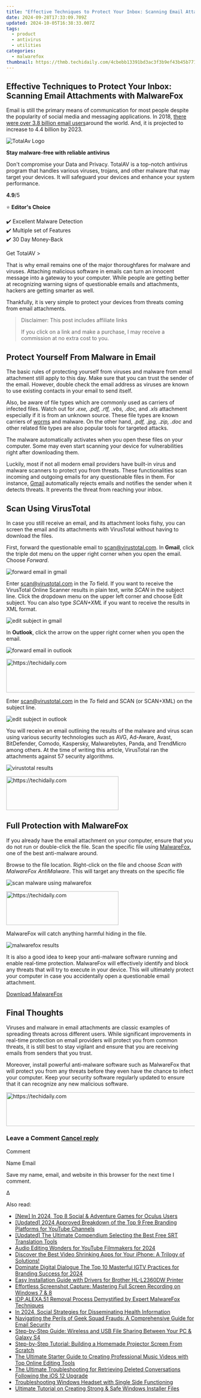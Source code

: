 ```yaml
---
title: "Effective Techniques to Protect Your Inbox: Scanning Email Attachments with MalwareFox"
date: 2024-09-28T17:33:09.709Z
updated: 2024-10-05T16:38:33.007Z
tags:
  - product
  - antivirus
  - utilities
categories:
  - malwarefox
thumbnail: https://thmb.techidaily.com/4cbebb13391bd3ac3f3b9ef43b45b771ba69f0146a8bbd42e4f0e8dd5abd0510.jpg
---
```


## Effective Techniques to Protect Your Inbox: Scanning Email Attachments with MalwareFox

Email is still the primary means of communication for most people despite the popularity of social media and messaging applications. In 2018, [there were over 3.8 billion email users](https://www.statista.com/statistics/255080/number-of-e-mail-users-worldwide/)around the world. And, it is projected to increase to 4.4 billion by 2023.

![TotalAv Logo](https://www.malwarefox.com/wp-content/uploads/2024/02/totalav-svg.webp "totalav-svg")

**Stay malware-free with reliable antivirus**

Don't compromise your Data and Privacy. TotalAV is a top-notch antivirus program that handles various viruses, trojans, and other malware that may target your devices. It will safeguard your devices and enhance your system performance.

**4.9**/5

⭐ **Editor's Choice**

✔️ Excellent Malware Detection  
✔️ Multiple set of Features  
✔️ 30 Day Money-Back

[](https://tools.techidaily.com/malwarefox/products/) Get TotalAV > 

That is why email remains one of the major thoroughfares for malware and viruses. Attaching malicious software in emails can turn an innocent message into a gateway to your computer. While people are getting better at recognizing warning signs of questionable emails and attachments, hackers are getting smarter as well.

Thankfully, it is very simple to protect your devices from threats coming from email attachments.

>  Disclaimer: This post includes affiliate links
>
>  If you click on a link and make a purchase, I may receive a commission at no extra cost to you.
>

## **Protect Yourself From Malware in Email**

The basic rules of protecting yourself from viruses and malware from email attachment still apply to this day. Make sure that you can trust the sender of the email. However, double check the email address as viruses are known to use existing contacts in your email to send itself.

Also, be aware of file types which are commonly used as carriers of infected files. Watch out for _.exe, .pdf, .rtf, .vbs, .doc,_ and _.xls_ attachment especially if it is from an unknown source. These file types are known carriers of [worms](https://tools.techidaily.com/malwarefox/products/) and malware. On the other hand, _.pdf, .jpg, .zip, .doc_ and other related file types are also popular tools for targeted attacks. 

The malware automatically activates when you open these files on your computer. Some may even start scanning your device for vulnerabilities right after downloading them.

Luckily, most if not all modern email providers have built-in virus and malware scanners to protect you from threats. These functionalities scan incoming and outgoing emails for any questionable files in them. For instance, [Gmail](https://support.google.com/mail/answer/25760?hl=en) automatically rejects emails and notifies the sender when it detects threats. It prevents the threat from reaching your inbox.

## **Scan Using VirusTotal**

In case you still receive an email, and its attachment looks fishy, you can screen the email and its attachments with VirusTotal without having to download the files.

First, forward the questionable email to [scan@virustotal.com](https://tools.techidaily.com/malwarefox/products/). In **Gmail**, click the triple dot menu on the upper right corner when you open the email. Choose _Forward_.

![forward email in gmail](https://www.malwarefox.com/wp-content/uploads/2019/04/1-1.png)

Enter [scan@virustotal.com](https://tools.techidaily.com/malwarefox/products/) in the _To_ field. If you want to receive the VirusTotal Online Scanner results in plain text, write _SCAN_ in the subject line. Click the dropdown menu on the upper left corner and choose Edit subject. You can also type _SCAN+XML_ if you want to receive the results in XML format.

![edit subject in gmail](https://www.malwarefox.com/wp-content/uploads/2019/04/2.png)

In **Outlook**, click the arrow on the upper right corner when you open the email.

![forward email in outlook](https://www.malwarefox.com/wp-content/uploads/2019/04/4.png)

<!-- affiliate ads begin -->
<a href="https://aligracehair.sjv.io/c/5597632/1925549/19272" target="_top" id="1925549">
  <img src="//a.impactradius-go.com/display-ad/19272-1925549" border="0" alt="https://techidaily.com" width="728" height="90"/>
</a>
<img height="0" width="0" src="https://aligracehair.sjv.io/i/5597632/1925549/19272" style="position:absolute;visibility:hidden;" border="0" />
<!-- affiliate ads end -->

Enter [scan@virustotal.com](https://tools.techidaily.com/malwarefox/products/) in the _To_ field and SCAN (or SCAN+XML) on the subject line.

![edit subject in outlook](https://www.malwarefox.com/wp-content/uploads/2019/04/5.png)

You will receive an email outlining the results of the malware and virus scan using various security technologies such as AVG, Ad-Aware, Avast, BitDefender, Comodo, Kaspersky, Malwarebytes, Panda, and TrendMicro among others. At the time of writing this article, VirusTotal ran the attachments against 57 security algorithms.

![virustotal results](https://www.malwarefox.com/wp-content/uploads/2019/04/3.png)

<!-- affiliate ads begin -->
<a href="https://laganoo.pxf.io/c/5597632/1521325/16446" target="_top" id="1521325">
  <img src="//a.impactradius-go.com/display-ad/16446-1521325" border="0" alt="https://techidaily.com" width="300" height="90"/>
</a>
<img height="0" width="0" src="https://laganoo.pxf.io/i/5597632/1521325/16446" style="position:absolute;visibility:hidden;" border="0" />
<!-- affiliate ads end -->

## **Full Protection with MalwareFox**

If you already have the email attachment on your computer, ensure that you do not run or double-click the file. Scan the specific file using [MalwareFox](https://tools.techidaily.com/malwarefox/products/), one of the best anti-malware around.

Browse to the file location. Right-click on the file and choose _Scan with MalwareFox AntiMalware_. This will target any threats on the specific file

![scan malware using malwarefox](https://www.malwarefox.com/wp-content/uploads/2019/04/6.png)

<!-- affiliate ads begin -->
<a href="https://laganoo.pxf.io/c/5597632/1484940/16446" target="_top" id="1484940">
  <img src="//a.impactradius-go.com/display-ad/16446-1484940" border="0" alt="https://techidaily.com" width="300" height="90"/>
</a>
<img height="0" width="0" src="https://laganoo.pxf.io/i/5597632/1484940/16446" style="position:absolute;visibility:hidden;" border="0" />
<!-- affiliate ads end -->

MalwareFox will catch anything harmful hiding in the file.

![malwarefox results](https://www.malwarefox.com/wp-content/uploads/2019/04/7.png)

It is also a good idea to keep your anti-malware software running and enable real-time protection. MalwareFox will effectively identify and block any threats that will try to execute in your device. This will ultimately protect your computer in case you accidentally open a questionable email attachment.

[Download MalwareFox](https://tools.techidaily.com/malwarefox/products/)

## **Final Thoughts**

Viruses and malware in email attachments are classic examples of spreading threats across different users. While significant improvements in real-time protection on email providers will protect you from common threats, it is still best to stay vigilant and ensure that you are receiving emails from senders that you trust.

Moreover, install powerful anti-malware software such as MalwareFox that will protect you from any threats before they even have the chance to infect your computer. Keep your security software regularly updated to ensure that it can recognize any new malicious software.

<!-- affiliate ads begin -->
<a href="https://appsumo.8odi.net/c/5597632/2105873/7443" target="_top" id="2105873">
  <img src="//a.impactradius-go.com/display-ad/7443-2105873" border="0" alt="https://techidaily.com" width="728" height="90"/>
</a>
<img height="0" width="0" src="https://appsumo.8odi.net/i/5597632/2105873/7443" style="position:absolute;visibility:hidden;" border="0" />
<!-- affiliate ads end -->

### Leave a Comment [Cancel reply](https://tools.techidaily.com/malwarefox/products/)

Comment

Name Email 

Save my name, email, and website in this browser for the next time I comment.

Δ

<ins class="adsbygoogle"
     style="display:block"
     data-ad-format="autorelaxed"
     data-ad-client="ca-pub-7571918770474297"
     data-ad-slot="1223367746"></ins>

<ins class="adsbygoogle"
     style="display:block"
     data-ad-client="ca-pub-7571918770474297"
     data-ad-slot="8358498916"
     data-ad-format="auto"
     data-full-width-responsive="true"></ins>

<span class="atpl-alsoreadstyle">Also read:</span>
<div><ul>
<li><a href="https://fox-cloud.techidaily.com/new-in-2024-top-8-social-and-adventure-games-for-oculus-users/"><u>[New] In 2024, Top 8 Social & Adventure Games for Oculus Users</u></a></li>
<li><a href="https://facebook-video-share.techidaily.com/updated-2024-approved-breakdown-of-the-top-9-free-branding-platforms-for-youtube-channels/"><u>[Updated] 2024 Approved Breakdown of the Top 9 Free Branding Platforms for YouTube Channels</u></a></li>
<li><a href="https://some-guidance.techidaily.com/updated-the-ultimate-compendium-selecting-the-best-free-srt-translation-tools/"><u>[Updated] The Ultimate Compendium Selecting the Best Free SRT Translation Tools</u></a></li>
<li><a href="https://youtube-blog.techidaily.com/-editing-wonders-for-youtube-filmmakers-for-2024/"><u>Audio Editing Wonders for YouTube Filmmakers for 2024</u></a></li>
<li><a href="https://win-cloud.techidaily.com/discover-the-best-video-shrinking-apps-for-your-iphone-a-trilogy-of-solutions/"><u>Discover the Best Video Shrinking Apps for Your iPhone: A Trilogy of Solutions!</u></a></li>
<li><a href="https://instagram-videos.techidaily.com/dominate-digital-dialogue-the-top-10-masterful-igtv-practices-for-branding-success-for-2024/"><u>Dominate Digital Dialogue The Top 10 Masterful IGTV Practices for Branding Success for 2024</u></a></li>
<li><a href="https://win-dash.techidaily.com/easy-installation-guide-with-drivers-for-brother-hl-l2360dw-printer/"><u>Easy Installation Guide with Drivers for Brother HL-L2360DW Printer</u></a></li>
<li><a href="https://win-cloud.techidaily.com/effortless-screenshot-capture-mastering-full-screen-recording-on-windows-7-and-8/"><u>Effortless Screenshot Capture: Mastering Full Screen Recording on Windows 7 & 8</u></a></li>
<li><a href="https://win-cloud.techidaily.com/idpalexa51-removal-process-demystified-by-expert-malwarefox-techniques/"><u>IDP.ALEXA.51 Removal Process Demystified by Expert MalwareFox Techniques</u></a></li>
<li><a href="https://extra-approaches.techidaily.com/in-2024-social-strategies-for-disseminating-health-information/"><u>In 2024, Social Strategies for Disseminating Health Information</u></a></li>
<li><a href="https://win-cloud.techidaily.com/navigating-the-perils-of-geek-squad-frauds-a-comprehensive-guide-for-email-security/"><u>Navigating the Perils of Geek Squad Frauds: A Comprehensive Guide for Email Security</u></a></li>
<li><a href="https://win-cloud.techidaily.com/step-by-step-guide-wireless-and-usb-file-sharing-between-your-pc-and-galaxy-s4/"><u>Step-by-Step Guide: Wireless and USB File Sharing Between Your PC & Galaxy S4</u></a></li>
<li><a href="https://tech-recovery.techidaily.com/step-by-step-tutorial-building-a-homemade-projector-screen-from-scratch/"><u>Step-by-Step Tutorial: Building a Homemade Projector Screen From Scratch</u></a></li>
<li><a href="https://win-cloud.techidaily.com/the-ultimate-starter-guide-to-creating-professional-music-videos-with-top-online-editing-tools/"><u>The Ultimate Starter Guide to Creating Professional Music Videos with Top Online Editing Tools</u></a></li>
<li><a href="https://win-cloud.techidaily.com/the-ultimate-troubleshooting-for-retrieving-deleted-conversations-following-the-ios-12-upgrade/"><u>The Ultimate Troubleshooting for Retrieving Deleted Conversations Following the iOS 12 Upgrade</u></a></li>
<li><a href="https://win11-tips.techidaily.com/troubleshooting-windows-headset-with-single-side-functioning/"><u>Troubleshooting Windows Headset with Single Side Functioning</u></a></li>
<li><a href="https://win-cloud.techidaily.com/ultimate-tutorial-on-creating-strong-and-safe-windows-installer-files/"><u>Ultimate Tutorial on Creating Strong & Safe Windows Installer Files</u></a></li>
</ul></div>

